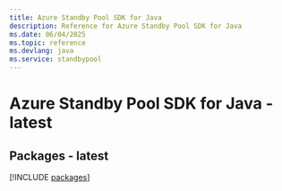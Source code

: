 ```yaml
---
title: Azure Standby Pool SDK for Java
description: Reference for Azure Standby Pool SDK for Java
ms.date: 06/04/2025
ms.topic: reference
ms.devlang: java
ms.service: standbypool
---
```

# Azure Standby Pool SDK for Java - latest
## Packages - latest
[!INCLUDE [packages](standby-pool-index.md)]